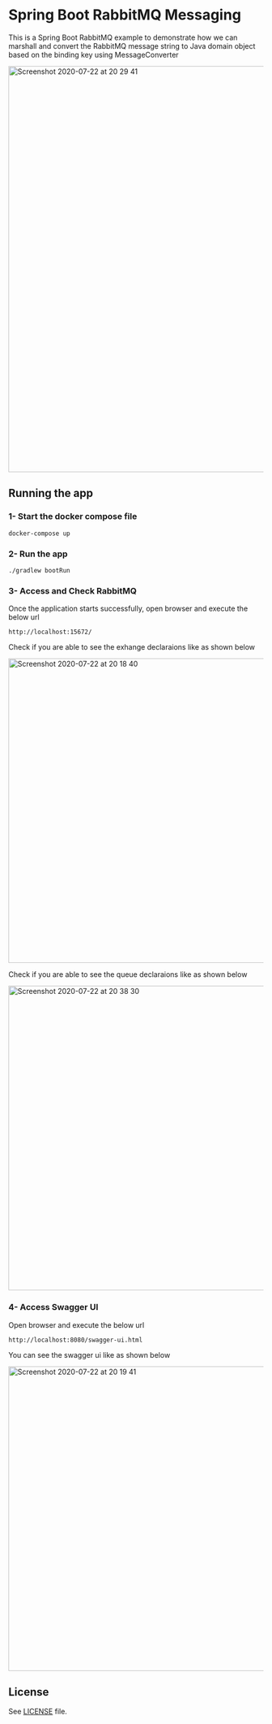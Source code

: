 # Spring Boot RabbitMQ Messaging

This is a Spring Boot RabbitMQ example to demonstrate how we can marshall and convert the RabbitMQ message string to Java domain object based on the binding key using MessageConverter

<img width="800" alt="Screenshot 2020-07-22 at 20 29 41" src="https://user-images.githubusercontent.com/6831336/88214471-8f359d80-cc5a-11ea-84a9-74e69fa7d5c2.png">

## Running the app

### 1- Start the docker compose file
```
docker-compose up
```
### 2- Run the app

```
./gradlew bootRun
```

### 3- Access and Check RabbitMQ

Once the application starts successfully, open browser and execute the below url

```
http://localhost:15672/
```

Check if you are able to see the exhange declaraions like as shown below

<img width="600" alt="Screenshot 2020-07-22 at 20 18 40" src="https://user-images.githubusercontent.com/6831336/88215582-2b13d900-cc5c-11ea-9ae4-3797982d6444.png">

Check if you are able to see the queue declaraions like as shown below

<img width="600" alt="Screenshot 2020-07-22 at 20 38 30" src="https://user-images.githubusercontent.com/6831336/88215080-6bbf2280-cc5b-11ea-84f2-4dbed46b857e.png">


### 4- Access Swagger UI

Open browser and execute the below url
```
http://localhost:8080/swagger-ui.html
```
You can see the swagger ui like as shown below

<img width="600" alt="Screenshot 2020-07-22 at 20 19 41" src="https://user-images.githubusercontent.com/6831336/88214495-95c41500-cc5a-11ea-88de-041911acfabf.png">

## License

See [LICENSE](LICENSE) file.

